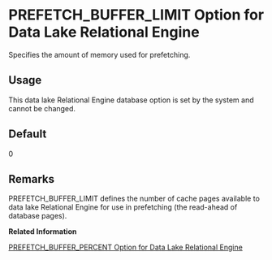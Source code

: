 <!-- loioa649b32b84f21015800fa1e4f5ac31ca -->

# PREFETCH\_BUFFER\_LIMIT Option for Data Lake Relational Engine

Specifies the amount of memory used for prefetching.



<a name="loioa649b32b84f21015800fa1e4f5ac31ca__section_rv2_mvs_swb"/>

## Usage

This data lake Relational Engine database option is set by the system and cannot be changed.



<a name="loioa649b32b84f21015800fa1e4f5ac31ca__iq_refso_847"/>

## Default

0



<a name="loioa649b32b84f21015800fa1e4f5ac31ca__iq_refso_849"/>

## Remarks

PREFETCH\_BUFFER\_LIMIT defines the number of cache pages available to data lake Relational Engine for use in prefetching \(the read-ahead of database pages\).

**Related Information**  


[PREFETCH\_BUFFER\_PERCENT Option for Data Lake Relational Engine](prefetch-buffer-percent-option-for-data-lake-relational-engine-a64a31e.md "Specifies the percent of memory used for prefetching.")


